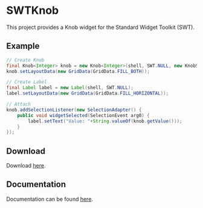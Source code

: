 SWTKnob
====

This project provides a Knob widget for the Standard Widget Toolkit (SWT).

Example
------


```Java
// Create Knob
final Knob<Integer> knob = new Knob<Integer>(shell, SWT.NULL, new KnobScale.Integer(20,60));
knob.setLayoutData(new GridData(GridData.FILL_BOTH));

// Create Label
final Label label = new Label(shell, SWT.NULL);
label.setLayoutData(new GridData(GridData.FILL_HORIZONTAL));

// Attach
knob.addSelectionListener(new SelectionAdapter() {
	public void widgetSelected(SelectionEvent arg0) {
		label.setText("Value: "+String.valueOf(knob.getValue()));
	}
});    
``` 

Download
------
Download [here](https://rawgithub.com/prasser/swtknob/master/jars/swtknob-0.0.1.jar). 

Documentation
------
Documentation can be found [here](https://rawgithub.com/prasser/swtknob/master/doc/index.html). 